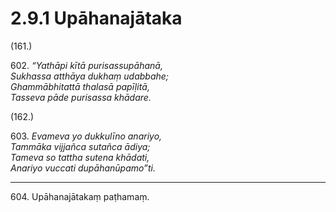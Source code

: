 

# 2.9.1 Upāhanajātaka




(161.)

602\. _“Yathāpi kītā purisassupāhanā,_  
_Sukhassa atthāya dukhaṃ udabbahe;_  
_Ghammābhitattā thalasā papīḷitā,_  
_Tasseva pāde purisassa khādare._  


(162.)

603\. _Evameva yo dukkulīno anariyo,_  
_Tammāka vijjañca sutañca ādiya;_  
_Tameva so tattha sutena khādati,_  
_Anariyo vuccati dupāhanūpamo”ti._  


---

604\. Upāhanajātakaṃ paṭhamaṃ.





